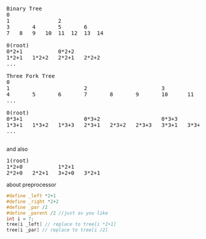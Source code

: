 <pre>
Binary Tree  
0  
1               2  
3       4       5       6  
7   8   9   10  11  12  13  14  

0(root)
0*2+1           0*2+2
1*2+1   1*2+2   2*2+1   2*2+2
...

Three Fork Tree  
0  
1                       2                       3  
4       5       6       7       8       9       10      11      12  
...

0(root)
0*3+1                   0*3+2                   0*3+3
1*3+1   1*3+2   1*3+3   2*3+1   2*3+2   2*3+3   3*3+1   3*3+2   3*3+3
...

</pre>

and also  
<pre>
1(root)
1*2+0           1*2+1
2*2+0   2*2+1   3+2+0   3*2+1
</pre>

about preprocessor  
```cpp
#define _left *2+1
#define _right *2+2
#define _par /2
#define _parent /2 //just as you like
int i = 7;
tree[i _left] // replace to tree[i *2+1]
tree[i _par] // replace to tree[i /2]
```

